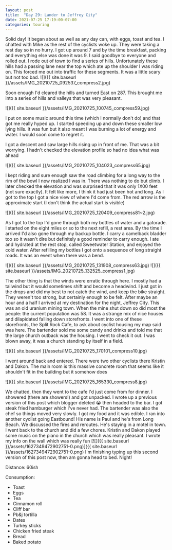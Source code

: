 ```yaml
---
layout: post
title:  "Day 29: Lander to Jeffrey City"
date: 2021-07-25 17:19:00-07:00
categories: touring
---
```

Solid day! It began about as well as any day can, with eggs, toast and tea. I chatted with Mike as the rest of the cyclists woke up. They were taking a rest day so in no hurry. I got up around 7 and by the time breakfast, packing and everything else was done it was 9. I said goodbye to everyone and rolled out. I rode out of town to find a series of hills. Unfortunately these hills had a passing lane near the top which ate up the shoulder I was riding on. This forced me out into traffic for these segments. It was a little scary but not too bad. ![]({{ site.baseurl }}/assets/IMG_20210725_092537_compress2.jpg)

Soon enough I'd cleared the hills and turned East on 287. This brought me into a series of hills and valleys that was very pleasant.   


![]({{ site.baseurl }}/assets/IMG_20210725_100745_compress59.jpg)

I put on some music around this time (which I normally don't do) and that got me really hyped up. I started speeding up and down these smaller low lying hills. It was fun but it also meant I was burning a lot of energy and water. I would soon come to regret it.

  


  


I got a descent and saw large hills rising up in front of me. That was a bit worrying. I hadn't checked the elevation profile so had no idea what was ahead

  
![]({{ site.baseurl }}/assets/IMG_20210725_104023_compress65.jpg)

I kept riding and sure enough saw the road climbing for a long way to the rim of the bowl I now realized I was in. There was nothing to do but climb. I later checked the elevation and was surprised that it was only 1X00 feet (not sure exactly). It felt like more, I think it had just been hot and long. As I got to the top I got a nice view of where I'd come from. The red arrow is the approximate start (I don't think the actual start is visible)  


![]({{ site.baseurl }}/assets/IMG_20210725_120409_compress81~2.jpg)

As I got to the top I'd gone through both my bottles of water and a gatorade. I started on the eight miles or so to the next refill, a rest area. By the time I arrived I'd also gone through my backup bottle. I carry a camelback bladder too so it wasn't dire but definitely a good reminder to carry enough. I ate and hydrated at the rest stop, called Sweetwater Station, and enjoyed the cold water. After refilling my bottles I got onto a sequence of long straight roads. It was an event when there was a bend.   


![]({{ site.baseurl }}/assets/IMG_20210725_131908_compress63.jpg) ![]({{ site.baseurl }}/assets/IMG_20210725_132525_compress1.jpg)

The other thing is that the winds were erratic through here. I mostly had a tailwind but it would sometimes shift and become a headwind. I just got in the drops and did my best to not catch the wind, and keep the bike straight. They weren't too strong, but certainly enough to be felt. After maybe an hour and a half I arrived at my destination for the night, Jeffrey City. This was an old uranium mining town. When the mine shut down so did most the people: the current population was 58. It was a strange mix of nice houses and dilapidated falling down storefronts. I went into one of these storefronts, the Split Rock Cafe, to ask about cyclist housing my map said was here. The bartender sold me some candy and drinks and told me that the large church outback was the housing. I went to check it out. I was blown away, it was a church standing by itself in a field.  


![]({{ site.baseurl }}/assets/IMG_20210725_170101_compress10.jpg)

I went around back and entered. There were two other cyclists there Kristin and Dakon. The main room is this massive concrete room that seems like it shouldn't fit in the building but it somehow does  


![]({{ site.baseurl }}/assets/IMG_20210725_165330_compress8.jpg)

We chatted, then they went to the cafe I'd just come from for dinner. I showered (there are showers!) and got unpacked. I wrote up a previous version of this post which blogger deleted 😭 then headed to the bar. I got steak fried hamburger which I've never had. The bartender was also the chef so things moved very slowly. I got my food and it was edible. I ran into another cyclist going Eastbound! His name is Paul and he's from Long Beach. We discussed the fires and reroutes. He's staying in a motel in town. I went back to the church and did a few chores. Kristin and Dakon played some music on the piano in the church which was really pleasant. I wrote my info on the wall which was really fun
[![]({{ site.baseurl }}/assets/1627349472902751-0.png)]({{ site.baseurl }}/assets/1627349472902751-0.png)
I'm finishing typing up this second version of this post now, then am gonna head to bed. Night!


Distance: 60ish

Consumption:
- Toast
- Eggs
- Tea
- Cinnamon roll
- Cliff bar
- Pb&j tortilla
- Dates
- Turkey sticks
- Chicken fried steak
- Bread
- Baked potato


